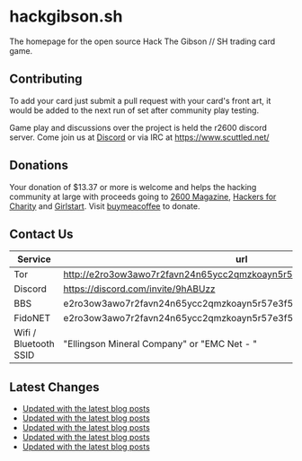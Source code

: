 # hackgibson.sh
The homepage for the open source Hack The Gibson // SH trading card game.


## Contributing

To add your card just submit a pull request with your card's front art, it would be added to the next run of set after community play testing.

Game play and discussions over the project is held the r2600 discord server. Come join us at [Discord](https://discord.com/invite/9hABUzz) or via IRC at https://www.scuttled.net/


## Donations

Your donation of $13.37 or more is welcome and helps the hacking community at large with proceeds going to [2600 Magazine](https://2600.com/), [Hackers for Charity](https://hackersforcharity.org) and [Girlstart](https://girlstart.org).  Visit [buymeacoffee](https://www.buymeacoffee.com/hackgibson.sh) to donate.


## Contact Us

Service | url
-|-
Tor | http://e2ro3ow3awo7r2favn24n65ycc2qmzkoayn5r57e3f56nvjwdcgg32ad.onion
Discord | https://discord.com/invite/9hABUzz
BBS | e2ro3ow3awo7r2favn24n65ycc2qmzkoayn5r57e3f56nvjwdcgg32ad.onion:23
FidoNET | e2ro3ow3awo7r2favn24n65ycc2qmzkoayn5r57e3f56nvjwdcgg32ad.onion:24554
Wifi / Bluetooth SSID | "Ellingson Mineral Company" or "EMC Net - <fidonet address>"

## Latest Changes
<!-- BLOG-POST-LIST:START -->
- [Updated with the latest blog posts](https://github.com/DFW2600/hackgibson.sh/commit/a94bb138844de9ff6ce78fdb709fd16dc3d2f901)
- [Updated with the latest blog posts](https://github.com/DFW2600/hackgibson.sh/commit/c380e39ef05be837bb5d76bc183fc0e1d846494c)
- [Updated with the latest blog posts](https://github.com/DFW2600/hackgibson.sh/commit/15a94ba5f82d8f6d9fe39ecad4849bfbe984893c)
- [Updated with the latest blog posts](https://github.com/DFW2600/hackgibson.sh/commit/1caf070b03e197b93d22aef4bcc9d0cef1575f5e)
- [Updated with the latest blog posts](https://github.com/DFW2600/hackgibson.sh/commit/163119a0a9dd338d6cb3016221a5cda2e2097293)
<!-- BLOG-POST-LIST:END -->
